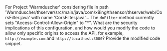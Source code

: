 For Project 'Warmduscher' considering file in path 'Warmduscher/thserver/src/main/java/com/x8ing/thsensor/thserver/web/CorsFilter.java' with name 'CorsFilter.java'... 
The `doFilter` method currently sets "Access-Control-Allow-Origin" to "*".  What are the security implications of this configuration, and how would you modify the code to allow only specific origins to access the API, for example, `http://example.com` and `http://localhost:3000`? Provide the modified code snippet.